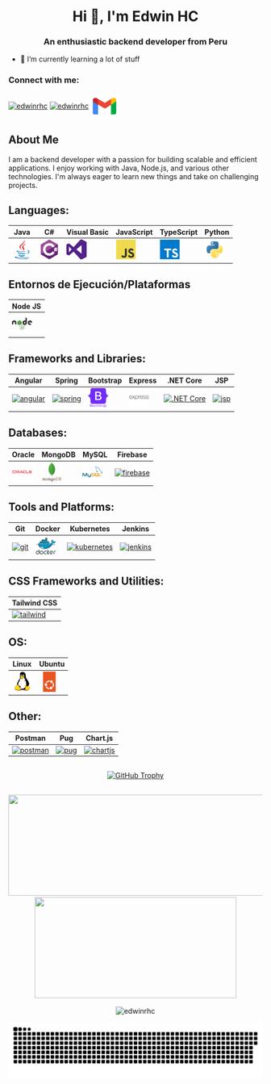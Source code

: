 <h1 align="center">Hi 👋, I'm Edwin HC</h1>
<h3 align="center">An enthusiastic backend developer from Peru</h3>

- 🌱 I’m currently learning a lot of stuff

<h3 align="left">Connect with me:</h3>
<p align="left">
  <a href="https://twitter.com/edwinrhc" target="blank"><img align="center" src="https://raw.githubusercontent.com/rahuldkjain/github-profile-readme-generator/master/src/images/icons/Social/twitter.svg" alt="edwinrhc" height="30" width="40"/></a>
  <a href="https://linkedin.com/in/edwinrhc" target="blank"><img align="center" src="https://raw.githubusercontent.com/rahuldkjain/github-profile-readme-generator/master/src/images/icons/Social/linked-in-alt.svg" alt="edwinrhc" height="30" width="40"/></a>
 <a href="mailto:edwinrhc@gmail.com" target="_blank"><img align="center" src="assets/gmail.png" alt="mail" height="50" width="55" /></a>
  
</p>


## About Me
I am a backend developer with a passion for building scalable and efficient applications. I enjoy working with Java, Node.js, and various other technologies. I'm always eager to learn new things and take on challenging projects.

## Languages:
| Java | C# | Visual Basic | JavaScript | TypeScript | Python |
|------|----|--------------|------------|-------------|-------|
| <a href="https://www.java.com" target="_blank" rel="noreferrer"> <img src="https://raw.githubusercontent.com/devicons/devicon/master/icons/java/java-original.svg" alt="java" width="40" height="40"/> </a> | <a href="https://www.w3schools.com/cs/" target="_blank" rel="noreferrer"> <img src="https://raw.githubusercontent.com/devicons/devicon/master/icons/csharp/csharp-original.svg" alt="csharp" width="40" height="40"/> </a> | <img src="https://github.com/devicons/devicon/blob/master/icons/visualstudio/visualstudio-plain.svg" alt="visual basic" width="40" height="40"/> | <a href="https://developer.mozilla.org/en-US/docs/Web/JavaScript" target="_blank" rel="noreferrer"> <img src="https://raw.githubusercontent.com/devicons/devicon/master/icons/javascript/javascript-original.svg" alt="javascript" width="40" height="40"/> </a> | <a href="https://www.typescriptlang.org/" target="_blank" rel="noreferrer"> <img src="https://raw.githubusercontent.com/devicons/devicon/master/icons/typescript/typescript-original.svg" alt="typescript" width="40" height="40"/> </a> |  <a href="https://www.python.org/" target="_blank" rel="noreferrer"> <img src="https://raw.githubusercontent.com/devicons/devicon/master/icons/python/python-original.svg" alt="python" width="40" height="40"/> </a> |

## Entornos de Ejecución/Plataformas
|Node JS|
|--------|
|<a href="https://nodejs.org" target="_blank" rel="noreferrer"> <img src="https://raw.githubusercontent.com/devicons/devicon/master/icons/nodejs/nodejs-original-wordmark.svg" alt="nodejs" width="40" height="40"/> </a>|

## Frameworks and Libraries:
| Angular | Spring | Bootstrap | Express | .NET Core | JSP |
|---------|--------|-----------|---------|-----------|-----|
| <a href="https://angular.io" target="_blank" rel="noreferrer"> <img src="https://angular.io/assets/images/logos/angular/angular.svg" alt="angular" width="40" height="40"/> </a> | <a href="https://spring.io/" target="_blank" rel="noreferrer"> <img src="https://www.vectorlogo.zone/logos/springio/springio-icon.svg" alt="spring" width="40" height="40"/> </a> | <a href="https://getbootstrap.com" target="_blank" rel="noreferrer"> <img src="https://raw.githubusercontent.com/devicons/devicon/master/icons/bootstrap/bootstrap-plain-wordmark.svg" alt="bootstrap" width="40" height="40"/> </a> | <a href="https://expressjs.com" target="_blank" rel="noreferrer"> <img src="https://raw.githubusercontent.com/devicons/devicon/master/icons/express/express-original-wordmark.svg" alt="express" width="40" height="40"/> </a> | <a href="https://dotnet.microsoft.com/" target="_blank" rel="noreferrer"> <img src="https://upload.wikimedia.org/wikipedia/commons/e/ee/.NET_Core_Logo.svg" alt=".NET Core" width="40" height="40"/> </a> | <a href="https://jsp.dev.java.net/" target="_blank" rel="noreferrer"> <img src="https://www.vectorlogo.zone/logos/javaee_glassfish/javaee_glassfish-ar21.svg" alt="jsp" width="40" height="40"/> </a> |

## Databases:
| Oracle | MongoDB | MySQL | Firebase |
|--------|---------|-------|----------|
| <a href="https://www.oracle.com/" target="_blank" rel="noreferrer"> <img src="https://raw.githubusercontent.com/devicons/devicon/master/icons/oracle/oracle-original.svg" alt="oracle" width="40" height="40"/> </a> | <a href="https://www.mongodb.com/" target="_blank" rel="noreferrer"> <img src="https://raw.githubusercontent.com/devicons/devicon/master/icons/mongodb/mongodb-original-wordmark.svg" alt="mongodb" width="40" height="40"/> </a> | <a href="https://www.mysql.com/" target="_blank" rel="noreferrer"> <img src="https://raw.githubusercontent.com/devicons/devicon/master/icons/mysql/mysql-original-wordmark.svg" alt="mysql" width="40" height="40"/> </a> | <a href="https://firebase.google.com/" target="_blank" rel="noreferrer"> <img src="https://www.vectorlogo.zone/logos/firebase/firebase-icon.svg" alt="firebase" width="40" height="40"/> </a> |

## Tools and Platforms:
| Git | Docker | Kubernetes | Jenkins | 
|-----|--------|------------|---------|
| <a href="https://git-scm.com/" target="_blank" rel="noreferrer"> <img src="https://www.vectorlogo.zone/logos/git-scm/git-scm-icon.svg" alt="git" width="40" height="40"/> </a> | <a href="https://www.docker.com/" target="_blank" rel="noreferrer"> <img src="https://raw.githubusercontent.com/devicons/devicon/master/icons/docker/docker-original-wordmark.svg" alt="docker" width="40" height="40"/> </a> | <a href="https://kubernetes.io" target="_blank" rel="noreferrer"> <img src="https://www.vectorlogo.zone/logos/kubernetes/kubernetes-icon.svg" alt="kubernetes" width="40" height="40"/> </a> | <a href="https://www.jenkins.io" target="_blank" rel="noreferrer"> <img src="https://www.vectorlogo.zone/logos/jenkins/jenkins-icon.svg" alt="jenkins" width="40" height="40"/> </a> |

## CSS Frameworks and Utilities:
| Tailwind CSS |
|--------------|
| <a href="https://tailwindcss.com/" target="_blank" rel="noreferrer"> <img src="https://www.vectorlogo.zone/logos/tailwindcss/tailwindcss-icon.svg" alt="tailwind" width="40" height="40"/> </a> |

## OS:
| Linux | Ubuntu |
|-------|--------|
| <a href="https://www.linux.org/" target="_blank" rel="noreferrer"> <img src="https://raw.githubusercontent.com/devicons/devicon/master/icons/linux/linux-original.svg" alt="linux" width="40" height="40"/> </a> | <a href="https://ubuntu.com/" target="_blank" rel="noreferrer"> <img src="https://raw.githubusercontent.com/devicons/devicon/master/icons/ubuntu/ubuntu-plain.svg" alt="ubuntu" width="40" height="40"/> </a> |

## Other:
| Postman | Pug | Chart.js |
|---------|-----|----------|
| <a href="https://postman.com" target="_blank" rel="noreferrer"> <img src="https://www.vectorlogo.zone/logos/getpostman/getpostman-icon.svg" alt="postman" width="40" height="40"/> </a> | <a href="https://pugjs.org" target="_blank" rel="noreferrer"> <img src="https://cdn.worldvectorlogo.com/logos/pug.svg" alt="pug" width="40" height="40"/> </a> | <a href="https://www.chartjs.org" target="_blank" rel="noreferrer"> <img src="https://www.chartjs.org/media/logo-title.svg" alt="chartjs" width="40" height="40"/> </a> |

## 

<center>
  <a href="https://github.com/edwinrhc">
    <img src="https://github-profile-trophy.vercel.app/?username=edwinrhc&title=Stars,Followers,Commits,Repositories,MultipleLang,PullRequest&theme=onedark" alt="GitHub Trophy" />
  </a>
</center>

## 
<div align="center">
  <img width="600" height="200" src="https://github-readme-stats.vercel.app/api?username=edwinrhc&show_icons=true&theme=dracula">
  <img width="400" height="200" src="https://github-readme-stats.vercel.app/api/top-langs/?username=edwinrhc&size_weight=0.0005&count_weight=0.3&layout=compact&theme=dracula">

  <p>
    <img src="https://github-readme-streak-stats.herokuapp.com/?user=edwinrhc&theme=dracula" alt="edwinrhc" />
  </p>

  <p>
    <img width="1000" src="assets/github-snake.svg" alt="snake"/>
  </p>
</div>


<!--<p align="center">
  <img src="https://via.placeholder.com/1000x200?text=Welcome+to+my+GitHub+Profile!" alt="banner"/>
</p> -->


<!--[![Top Langs](https://github-readme-stats.vercel.app/api/top-langs/?username=edwinrhc)](https://github.com/anuraghazra/edwinrhc) 
